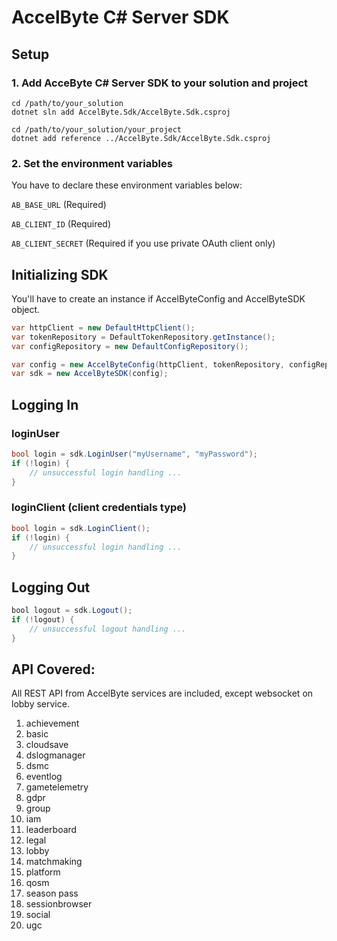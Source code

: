 # AccelByte C# Server SDK

## Setup

### 1. Add AcceByte C# Server SDK to your solution and project

```
cd /path/to/your_solution
dotnet sln add AccelByte.Sdk/AccelByte.Sdk.csproj
```

```
cd /path/to/your_solution/your_project
dotnet add reference ../AccelByte.Sdk/AccelByte.Sdk.csproj
```

### 2. Set the environment variables

You have to declare these environment variables below:

`AB_BASE_URL` (Required)

`AB_CLIENT_ID` (Required)

`AB_CLIENT_SECRET` (Required if you use private OAuth client only)


## Initializing SDK

You'll have to create an instance if AccelByteConfig and AccelByteSDK object.
    
```csharp
var httpClient = new DefaultHttpClient();
var tokenRepository = DefaultTokenRepository.getInstance();
var configRepository = new DefaultConfigRepository();

var config = new AccelByteConfig(httpClient, tokenRepository, configRepository);
var sdk = new AccelByteSDK(config);
 ```

## Logging In

### loginUser

```csharp
bool login = sdk.LoginUser("myUsername", "myPassword");
if (!login) {
    // unsuccessful login handling ...  
}
```


### loginClient (client credentials type)

```csharp
bool login = sdk.LoginClient();
if (!login) {
    // unsuccessful login handling ...  
}
```

## Logging Out
```java
bool logout = sdk.Logout();
if (!logout) {
    // unsuccessful logout handling ...
}
```

## API Covered:

All REST API from AccelByte services are included, except websocket on lobby service.

1. achievement
2. basic
3. cloudsave
4. dslogmanager
5. dsmc
6. eventlog
7. gametelemetry
8. gdpr
9. group
10. iam
11. leaderboard
12. legal
13. lobby
14. matchmaking
15. platform
16. qosm
17. season pass
18. sessionbrowser
19. social
20. ugc
